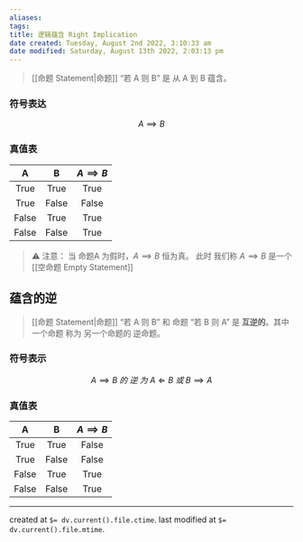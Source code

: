 ```yaml
---
aliases: 
tags: 
title: 逻辑蕴含 Right Implication
date created: Tuesday, August 2nd 2022, 3:10:33 am
date modified: Saturday, August 13th 2022, 2:03:13 pm
---
```


> [[命题 Statement|命题]] “若 A 则 B” 是 从 A 到 B 蕴含。

### 符号表达
$$ A \implies B $$

### 真值表

|   A   |   B   | $A \implies B$ |
|:-----:|:-----:|:------------:|
| True  | True  |     True     |
| True  | False |     False     |
| False | True  |     True     |
| False | False  |     True     |

> ⚠️ 注意：
> 当 命题A 为假时，$A \implies B$ 恒为真。
> 此时 我们称 $A \implies B$ 是一个[[空命题 Empty Statement]]


## 蕴含的逆
> [[命题 Statement|命题]] “若 A 则 B” 和 命题 “若 B 则 A” 是 **互逆的**。其中一个命题 称为 另一个命题的 逆命题。

### 符号表示
 $$ A \implies B\ 的\ 逆\ 为\ A \Longleftarrow B\ 或\ B \implies A $$ 
### 真值表

|   A   |   B   | $A \implies B$ |
|:-----:|:-----:|:------------:|
| True  | True  |     False     |
| True  | False |     False     |
| False | True  |     True     |
| False | False  |     True     |

---

created at `$= dv.current().file.ctime`.
last modified at `$= dv.current().file.mtime`.